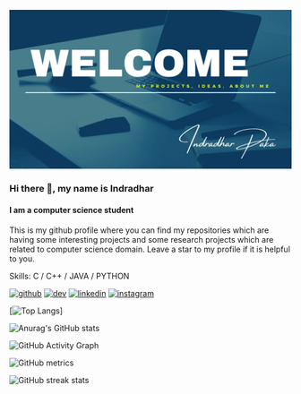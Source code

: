 ![](https://github.com/indradhar/indradhar/blob/main/INDRADHAR.png)


### Hi there 👋, my name is Indradhar
#### I am a computer science student

This is my github profile where you can find my repositories which are having some interesting projects and some research projects which are related to computer science domain. 
Leave a star to my profile if it is helpful to you.

Skills: C / C++ / JAVA / PYTHON 


[<img src='https://cdn.jsdelivr.net/npm/simple-icons@3.0.1/icons/github.svg' alt='github' height='40'>](https://github.com/indradhar)  [<img src='https://cdn.jsdelivr.net/npm/simple-icons@3.0.1/icons/dev-dot-to.svg' alt='dev' height='40'>](https://dev.to/indradhar)  [<img src='https://cdn.jsdelivr.net/npm/simple-icons@3.0.1/icons/linkedin.svg' alt='linkedin' height='40'>](https://www.linkedin.com/in/indradhar-paka-4a1165175/)  [<img src='https://cdn.jsdelivr.net/npm/simple-icons@3.0.1/icons/instagram.svg' alt='instagram' height='40'>](https://www.instagram.com/indradhar?igshid=1kub6v58weg10/)  


[![Top Langs](https://github-readme-stats.vercel.app/api/top-langs/?username=indradhar)]

![Anurag's GitHub stats](https://github-readme-stats.vercel.app/api?username=indradhar&show_icons=true&theme=radical)

![GitHub Activity Graph](https://activity-graph.herokuapp.com/graph?username=indradhar)  

![GitHub metrics](https://metrics.lecoq.io/indradhar)  

![GitHub streak stats](https://github-readme-streak-stats.herokuapp.com/?user=indradhar)  

